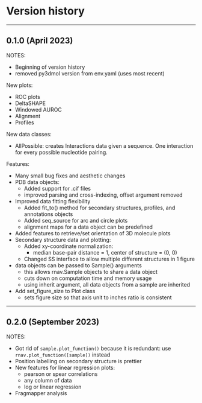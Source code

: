 Version history
===============

---

0.1.0 (April 2023)
---------------------
NOTES:

- Beginning of version history
- removed py3dmol version from env.yaml (uses most recent)

New plots:

- ROC plots
- DeltaSHAPE
- Windowed AUROC
- Alignment
- Profiles

New data classes:

- AllPossible: creates Interactions data given a sequence. One interaction for
  every possible nucleotide pairing.

Features:

- Many small bug fixes and aesthetic changes
- PDB data objects:
  - Added support for .cif files
  - improved parsing and cross-indexing, offset argument removed
- Improved data fitting flexibility
  - Added fit_to() method for secondary structures, profiles, and annotations
    objects
  - Added seq_source for arc and circle plots
  - alignment maps for a data object can be predefined
- Added features to retrieve/set orientation of 3D molecule plots
- Secondary structure data and plotting:
  - Added xy-coordinate normalization:
    - median base-pair distance = 1, center of structure = (0, 0)
  - Changed SS interface to allow multiple different structures in 1 figure
- data objects can be passed to Sample() arguments
  - this allows rnav.Sample objects to share a data object
  - cuts down on computation time and memory usage
  - using inherit argument, all data objects from a sample are inherited
- Add set_figure_size to Plot class
  - sets figure size so that axis unit to inches ratio is consistent

---

0.2.0 (September 2023)
----------------------

NOTES:

- Got rid of `sample.plot_function()` because it is redundant: use `rnav.plot_function([sample])` instead
- Position labelling on secondary structure is prettier
- New features for linear regression plots:
  - pearson or spear correlations
  - any column of data
  - log or linear regression
- Fragmapper analysis
